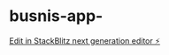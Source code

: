 # busnis-app-

[Edit in StackBlitz next generation editor ⚡️](https://stackblitz.com/~/github.com/AFHinChina/busnis-app-)